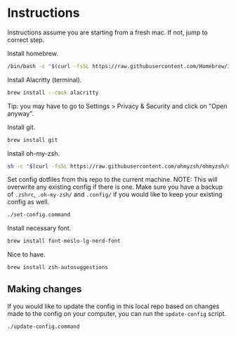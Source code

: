 # Instructions
Instructions assume you are starting from a fresh mac. If not, jump to correct step.

Install homebrew.
```zsh
/bin/bash -c "$(curl -fsSL https://raw.githubusercontent.com/Homebrew/install/HEAD/install.sh)"
```

Install Alacritty (terminal).
```zsh
brew install --cask alacritty
```
Tip: you may have to go to Settings > Privacy & Security and click on "Open anyway".

Install git.
```zsh
brew install git
```

Install oh-my-zsh.
```zsh
sh -c "$(curl -fsSL https://raw.githubusercontent.com/ohmyzsh/ohmyzsh/master/tools/install.sh)"
```

Set config dotfiles from this repo to the current machine.
NOTE: This will overwrite any existing config if there is one. Make sure you have a backup of `.zshrc`, `.oh-my-zsh/` and `.config/` if you would like to keep your existing config as well.
```zsh
./set-config.command
```

Install necessary font.
```zsh
brew install font-meslo-lg-nerd-font
```

Nice to have.
```zsh
brew install zsh-autosuggestions
```

## Making changes

If you would like to update the config in this local repo based on changes made to the config on your computer, you can run the `update-config` script.
```zsh
./update-config.command
```
